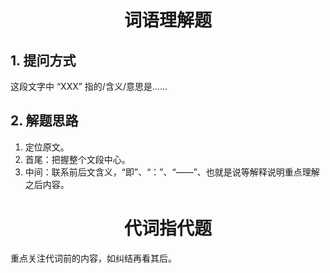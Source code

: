 <div align="center"><h1>词语理解题</h1></div>

## 1. 提问方式
这段文字中 “XXX” 指的/含义/意思是……

## 2. 解题思路
1. 定位原文。
2. 首尾：把握整个文段中心。
3. 中间：联系前后文含义，“即”、“：”、“——”、也就是说等解释说明重点理解之后内容。

<div align="center"><h1>代词指代题</h1></div>
重点关注代词前的内容，如纠结再看其后。
